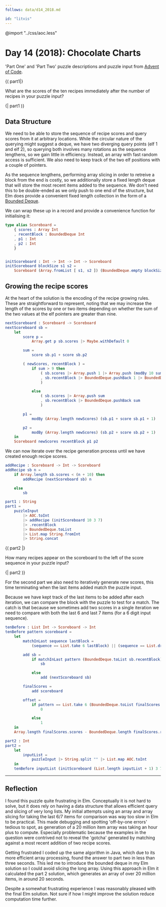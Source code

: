 ```yaml
---
follows: data/d14_2018.md

id: "litvis"
---
```


@import "../css/aoc.less"

# Day 14 (2018): Chocolate Charts

'Part One' and 'Part Two' puzzle descriptions and puzzle input from [Advent of Code](https://adventofcode.com/2018/day/14).

{( part1|}

What are the scores of the ten recipes immediately after the number of recipes in your puzzle input?

{| part1 )}

## Data Structure

We need to be able to store the sequence of recipe scores and query scores from it at arbitrary locations. While the circular nature of the querying might suggest a deque, we have two diverging query points (elf 1 and elf 2), so querying both involves many rotations as the sequence lengthens, so we gain little in efficiency. Instead, an array with fast random access is sufficient. We also need to keep track of the two elf positions with a couple of pointers.

As the sequence lengthens, performing array slicing in order to retreive a block from the end is costly, so we additionally store a fixed length deque that will store the most recent items added to the sequence. We don't need this to be double-ended as we only push to one end of the structure, but Elm does provide a convenient fixed length collection in the form of a [Bounded Deque](https://package.elm-lang.org/packages/folkertdev/elm-deque/latest/BoundedDeque).

We can wrap these up in a record and provide a convenience function for initialising it:

```elm {l}
type alias Scoreboard =
    { scores : Array Int
    , recentBlock : BoundedDeque Int
    , p1 : Int
    , p2 : Int
    }


initScoreboard : Int -> Int -> Int -> Scoreboard
initScoreboard blockSize s1 s2 =
    Scoreboard (Array.fromList [ s1, s2 ]) (BoundedDeque.empty blockSize) 0 1
```

## Growing the recipe scores

At the heart of the solution is the encoding of the recipe growing rules. These are straightforward to represent, noting that we may increase the length of the scores by one or two items depending on whether the sum of the two values at the elf pointers are greater than nine.

```elm {l}
nextScoreboard : Scoreboard -> Scoreboard
nextScoreboard sb =
    let
        score p =
            Array.get p sb.scores |> Maybe.withDefault 0

        sum =
            score sb.p1 + score sb.p2

        ( newScores, recentBlock ) =
            if sum > 9 then
                ( sb.scores |> Array.push 1 |> Array.push (modBy 10 sum)
                , sb.recentBlock |> BoundedDeque.pushBack 1 |> BoundedDeque.pushBack (modBy 10 sum)
                )

            else
                ( sb.scores |> Array.push sum
                , sb.recentBlock |> BoundedDeque.pushBack sum
                )

        p1 =
            modBy (Array.length newScores) (sb.p1 + score sb.p1 + 1)

        p2 =
            modBy (Array.length newScores) (sb.p2 + score sb.p2 + 1)
    in
    Scoreboard newScores recentBlock p1 p2
```

We can now iterate over the recipe generation process until we have created enough recipe scores.

```elm {l}
addRecipe : Scoreboard -> Int -> Scoreboard
addRecipe sb n =
    if Array.length sb.scores < (n + 10) then
        addRecipe (nextScoreboard sb) n

    else
        sb
```

```elm {l r}
part1 : String
part1 =
    puzzleInput
        |> AOC.toInt
        |> addRecipe (initScoreboard 10 3 7)
        |> .recentBlock
        |> BoundedDeque.toList
        |> List.map String.fromInt
        |> String.concat
```

{( part2 |}

How many recipes appear on the scoreboard to the left of the score sequence in your puzzle input?

{| part2 )}

For the second part we also need to iteratively generate new scores, this time terminating when the last items added match the puzzle input.

Because we have kept track of the last items to be added after each iteration, we can compare the block with the puzzle to test for a match. The catch is that because we sometimes add two scores in a single iteration we need to compare with both the last 6 and last 7 items (for a 6 digit input sequence).

```elm {l}
tenBefore : List Int -> Scoreboard -> Int
tenBefore pattern scoreboard =
    let
        matchInLast sequence lastBlock =
            (sequence == List.take 6 lastBlock) || (sequence == List.drop 1 lastBlock)

        add sb =
            if matchInLast pattern (BoundedDeque.toList sb.recentBlock) then
                sb

            else
                add (nextScoreboard sb)

        finalScores =
            add scoreboard

        offset =
            if pattern == List.take 6 (BoundedDeque.toList finalScores.recentBlock) then
                0

            else
                1
    in
    Array.length finalScores.scores - BoundedDeque.length finalScores.recentBlock + offset
```

```elm {l r}
part2 : Int
part2 =
    let
        inputList =
            puzzleInput |> String.split "" |> List.map AOC.toInt
    in
    tenBefore inputList (initScoreboard (List.length inputList + 1) 3 7)
```

---

## Reflection

I found this puzzle quite frustrating in Elm. Conceptually it is not hard to solve, but it does rely on having a data structure that allows efficient query and slicing of very long lists. My initial attempts using an array and array slicing for taking the last 6/7 items for comparison was way too slow in Elm to be practical. This made debugging and spotting 'off-by-one errors' tedious to spot, as generation of a 20 million item array was taking an hour plus to compute. Especially problematic because the examples in the question were contrived not to reveal the 'gotcha' generated by matching against a most recent addition of two recipe scores.

Getting frustrated I coded up the same algorithm in Java, which due to its more efficient array processing, found the answer to part two in less than three seconds. This led me to introduce the bounded deque in my Elm solution so I could avoid slicing the long array. Using this approach in Elm it calculated the part 2 solution, which generates an array of over 20 million items, in around 20 seconds.

Despite a somewhat frustrating experience I was reasonably pleased with the final Elm solution. Not sure if how I might improve the solution reduce computation time further.
